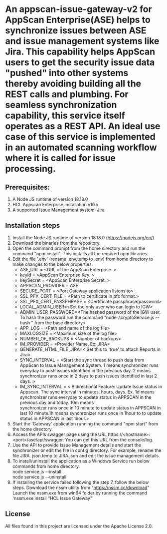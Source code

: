 # An appscan-issue-gateway-v2 for AppScan Enterprise(ASE) helps to synchronize issues between ASE and issue management systems like Jira. This capability  helps AppScan users to get the security issue data "pushed" into other systems thereby avoiding building all the REST calls and plumbing. For seamless  synchronization capability, this service itself operates as a REST API. An ideal use case of this service is implemented in an automated scanning  workflow where it is called for issue processing.  

## Prerequisites:

1.  A Node JS runtime of version 18.18.0  
2.  HCL Appscan Enterprise installation v10.x  
3.  A supported Issue Management system: Jira  

## Installation steps

1.  Install the Node JS runtime of version 18.18.0 (https://nodejs.org/en/)
2.  Download the binaries from the repository.
3.  Open the command prompt from the home directory and run the command "npm install". This installs all the required npm libraries.
4.  Edit the file '.env' (rename .env.temp to .env) from home directory to make changes to the below properties.  
     - ASE_URL = \<URL of the AppScan Enterprise. \>
     - keyId = \<AppScan Enterprise Key. \>
     - keySecret =  \<AppScan Enterprise Secret. \>
     - APPSCAN_PROVIDER = ASE
     - SECURE_PORT = \<Port Gateway application listens to\>  
     - SSL_PFX_CERT_FILE = \<Path to certificate in pfx format.\>  
     - SSL_PFX_CERT_PASSPHRASE = \<Certificate passphrase/password\>
     - LOCAL_ADMIN_USER=\<Set the only user who can login to IGW\>
     - ADMIN_USER_PASSWORD=\<The hashed password of the IGW user. To hash the password run the command "node .\cryptoService.js --hash <password>" from the base directory\>
     - APP_LOG = \<Path and name of the log file\>  
     - MAXLOGSIZE = \<Maximum size of the log file\>  
     - NUMBER_OF_BACKUPS = \<Number of backups\>
     - IM_PROVIDER = \<Provider Name. Ex: JIRA\>
     - GENERATE_HTML_FILE_JIRA=\< Set this to 'true' to attach Reports in Jira\>
     - SYNC_INTERVAL = \<Start the sync thread to push data from AppScan to Issue Management System. 1 means synchronizer runs everyday to push issues identified in the previous day. 2 means synchronizer runs once in 2 days to push issues 
     identified in last 2 days. \>
     - IM_SYNC_INTERVAL = \< Bidirectional Feature: Update Issue status in Appscan. The sync interval in minutes, hours, days. Ex. 1d means synchronizer runs everyday to update status in APPSCAN in the previous day and today. 10m means           
     synchronizer runs once in 10 minute to update status in APPSCAN in last 10 minute.1h means synchronizer runs once in 1hour to to update status in APPSCAN in last 1hour.\>
6.  Start the 'Gateway' application running the command "npm start" from the home directory.
7.  Access the APIs swagger page using the URL https://\<hostname\>:\<port\>/ase/api/swagger. You can get this URL from the console/log.
8.  Use the API to provide Issue Management details and start the synchronizer or edit the file in config directory. For example, rename the file JIRA.  json.temp to JIRA.json and edit the issue management details.
7.  To install/uninstall the application as a Windows Service run below commands from home directory.  
    node service.js --install  
    node service.js --uninstall
8.  If installing the service failed following the step 7, follow the below steps.
      Download the nssm utility from "https://nssm.cc/download"
      Launch the nssm.exe from win64 folder by running the command 'nssm.exe install "HCL Issue Gateway"'

## License
All files found in this project are licensed under the Apache License 2.0.
